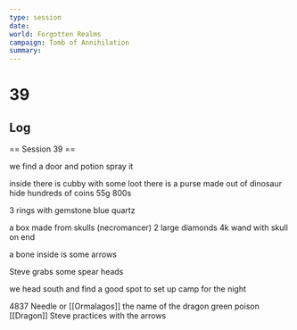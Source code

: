 ```yaml
---
type: session
date:
world: Forgotten Realms
campaign: Tomb of Annihilation
summary:
---
```


# 39

## Log
== Session 39 ==

we find a door and potion spray it 

inside there is cubby with some loot 
there is a purse made out of dinosaur hide
hundreds of coins
55g 800s

3 rings with gemstone blue quartz
 

a box made from skulls (necromancer)
2 large diamonds 4k
wand with skull on end

a bone
inside is some arrows 


Steve grabs some spear heads

we head south and find a good spot to set up camp for the night  

4837
Needle or [[Ormalagos]] the name of the dragon
green poison [[Dragon]] 
Steve practices with the arrows
